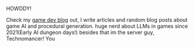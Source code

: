HOWDDY!

Check my [game dev blog](https://blog.walterfreedom.com/) out, I write articles and random blog posts about game AI and procedural generation. huge nerd about LLMs in games since 2021(Early AI dungeon days!) 
besides that im the server guy, Technomancer! You 
